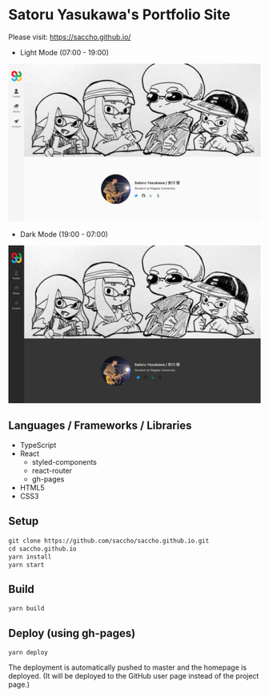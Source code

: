 # Satoru Yasukawa's Portfolio Site
Please visit: https://saccho.github.io/

* Light Mode (07:00 - 19:00)
<img src=https://github.com/saccho/saccho.github.io/blob/develop/src/assets/works/newPortfolioLight.jpg/>

* Dark Mode (19:00 - 07:00)
<img src=https://github.com/saccho/saccho.github.io/blob/develop/src/assets/works/newPortfolioDark.jpg/>

## Languages / Frameworks / Libraries
* TypeScript
* React
  * styled-components
  * react-router
  * gh-pages
* HTML5
* CSS3

## Setup
```
git clone https://github.com/saccho/saccho.github.io.git
cd saccho.github.io
yarn install
yarn start
```

## Build
```
yarn build
```

## Deploy (using gh-pages)
```
yarn deploy
```

The deployment is automatically pushed to master and the homepage is deployed. (It will be deployed to the GitHub user page instead of the project page.)
